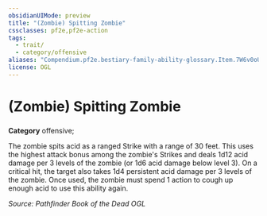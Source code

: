 ```yaml
---
obsidianUIMode: preview
title: "(Zombie) Spitting Zombie"
cssclasses: pf2e,pf2e-action
tags:
  - trait/
  - category/offensive
aliases: "Compendium.pf2e.bestiary-family-ability-glossary.Item.7W6v0oULg9TCz9ym"
license: OGL
---
```

# (Zombie) Spitting Zombie

### 

**Category** offensive; 




The zombie spits acid as a ranged Strike with a range of 30 feet. This uses the highest attack bonus among the zombie's Strikes and deals 1d12 acid damage per 3 levels of the zombie (or 1d6 acid damage below level 3). On a critical hit, the target also takes 1d4 persistent acid damage per 3 levels of the zombie. Once used, the zombie must spend 1 action to cough up enough acid to use this ability again.

*Source: Pathfinder Book of the Dead*
*OGL*